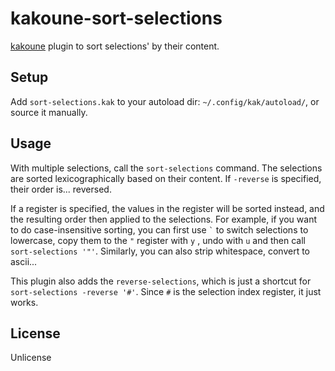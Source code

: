 # kakoune-sort-selections

[kakoune](http://kakoune.org) plugin to sort selections' by their content.

## Setup

Add `sort-selections.kak` to your autoload dir: `~/.config/kak/autoload/`, or source it manually.

## Usage

With multiple selections, call the `sort-selections` command. The selections are sorted lexicographically based on their content. If `-reverse` is specified, their order is... reversed.

If a register is specified, the values in the register will be sorted instead, and the resulting order then applied to the selections.
For example, if you want to do case-insensitive sorting, you can first use `` ` `` to switch selections to lowercase, copy them to the `"` register with `y` , undo with `u` and then call `sort-selections '"'`. Similarly, you can also strip whitespace, convert to ascii...

This plugin also adds the  `reverse-selections`, which is just a shortcut for `sort-selections -reverse '#'`. Since `#` is the selection index register, it just works.


## License

Unlicense
